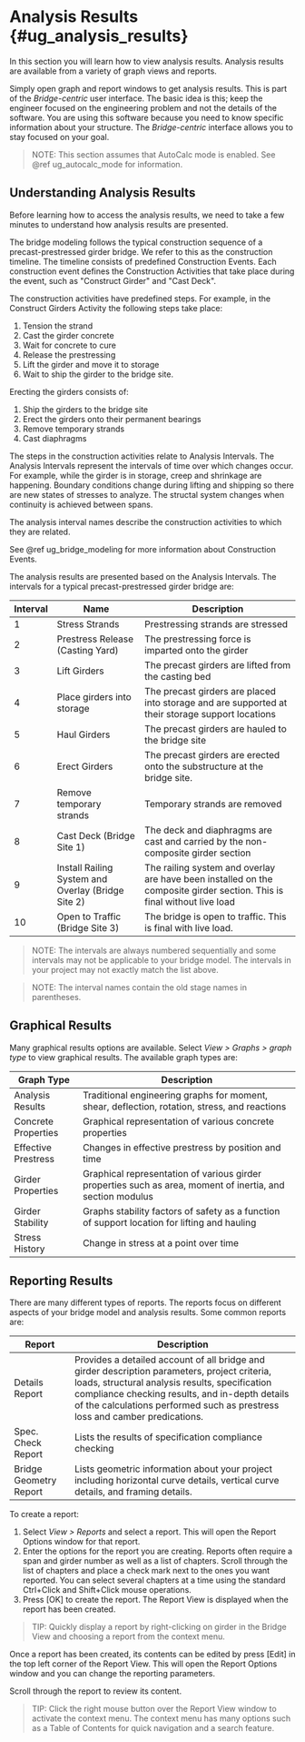 Analysis Results {#ug_analysis_results}
==============================================
In this section you will learn how to view analysis results. Analysis results are available from a variety of graph views and reports. 

Simply open graph and report windows to get analysis results. This is part of the _Bridge-centric_ user interface. The basic idea is this; keep the engineer focused on the engineering problem and not the details of the software. You are using this software because you need to know specific information about your structure. The _Bridge-centric_ interface allows you to stay focused on your goal.

> NOTE: This section assumes that AutoCalc mode is enabled. See @ref ug_autocalc_mode for information.

Understanding Analysis Results
------------------------------
Before learning how to access the analysis results, we need to take a few minutes to understand how analysis results are presented. 

The bridge modeling follows the typical construction sequence of a precast-prestressed girder bridge. We refer to this as the construction timeline. The timeline consists of predefined Construction Events. Each construction event defines the Construction Activities that take place during the event, such as "Construct Girder" and "Cast Deck".

The construction activities have predefined steps. For example, in the Construct Girders Activity the following steps take place:
1. Tension the strand
2. Cast the girder concrete
3. Wait for concrete to cure
4. Release the prestressing
5. Lift the girder and move it to storage
6. Wait to ship the girder to the bridge site.

Erecting the girders consists of:
1. Ship the girders to the bridge site
2. Erect the girders onto their permanent bearings
3. Remove temporary strands
4. Cast diaphragms

The steps in the construction activities relate to Analysis Intervals. The Analysis Intervals represent the intervals of time over which changes occur. For example, while the girder is in storage, creep and shrinkage are happening. Boundary conditions change during lifting and shipping so there are new states of stresses to analyze. The structal system changes when continuity is achieved between spans.

The analysis interval names describe the construction activities to which they are related. 

See @ref ug_bridge_modeling for more information about Construction Events.

The analysis results are presented based on the Analysis Intervals. The intervals for a typical precast-prestressed girder bridge are:

Interval | Name | Description
---------|------|-------------
1        | Stress Strands | Prestressing strands are stressed 
2        | Prestress Release (Casting Yard) | The prestressing force is imparted onto the girder
3        | Lift Girders | The precast girders are lifted from the casting bed
4        | Place girders into storage | The precast girders are placed into storage and are supported at their storage support locations
5        | Haul Girders | The precast girders are hauled to the bridge site
6        | Erect Girders | The precast girders are erected onto the substructure at the bridge site.
7        | Remove temporary strands | Temporary strands are removed
8        | Cast Deck (Bridge Site 1) | The deck and diaphragms are cast and carried by the non-composite girder section
9        | Install Railing System and Overlay (Bridge Site 2) | The railing system and overlay are have been installed on the composite girder section. This is final without live load
10       | Open to Traffic (Bridge Site 3) | The bridge is open to traffic. This is final with live load.

> NOTE: The intervals are always numbered sequentially and some intervals may not be applicable to your bridge model. The intervals in your project may not exactly match the list above.

> NOTE: The interval names contain the old stage names in parentheses.
 
Graphical Results
-----------------
Many graphical results options are available. Select *View > Graphs > graph type* to view graphical results. The available graph types are:

Graph Type | Description
-----------|------------
Analysis Results | Traditional engineering graphs for moment, shear, deflection, rotation, stress, and reactions
Concrete Properties | Graphical representation of various concrete properties
Effective Prestress | Changes in effective prestress by position and time
Girder Properties | Graphical representation of various girder properties such as area, moment of inertia, and section modulus
Girder Stability | Graphs stability factors of safety as a function of support location for lifting and hauling
Stress History | Change in stress at a point over time

Reporting Results
------------------
There are many different types of reports. The reports focus on different aspects of your bridge model and analysis results.
Some common reports are:

Report | Description
-------|------------
Details Report | Provides a detailed account of all bridge and girder description parameters, project criteria, loads, structural analysis results, specification compliance checking results, and in-depth details of the calculations performed such as prestress loss and camber predications.
Spec. Check Report | Lists the results of specification compliance checking
Bridge Geometry Report | Lists geometric information about your project including horizontal curve details, vertical curve details, and framing details.

To create a report:
1. Select *View > Reports* and select a report. This will open the Report Options window for that report. 
2. Enter the options for the report you are creating. Reports often require a span and girder number as well as a list of chapters. Scroll through the list of chapters and place a check mark next to the ones you want reported. You can select several chapters at a time using the standard Ctrl+Click and Shift+Click mouse operations.
3. Press [OK] to create the report. The Report View is displayed when the report has been created.

> TIP: Quickly display a report by right-clicking on girder in the Bridge View and choosing a report from the context menu.

Once a report has been created, its contents can be edited by press [Edit] in the top left corner of the Report View. This will open the Report Options window and you can change the reporting parameters.

Scroll through the report to review its content.

> TIP: Click the right mouse button over the Report View window to activate the context menu. The context menu has many options such as a Table of Contents for quick navigation and a search feature.
